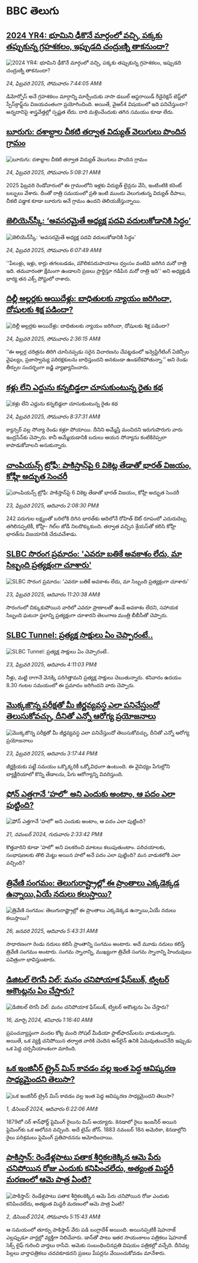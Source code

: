 # BBC తెలుగు## [2024 YR4: భూమిని ఢీకొనే మార్గంలో వచ్చి, పక్కకు తప్పుకున్న గ్రహశకలం, ఇప్పుడది చంద్రుణ్ని తాకనుందా? ](https://www.bbc.com/telugu/articles/c337exdj63no?at_campaign=githubrss)![2024 YR4: భూమిని ఢీకొనే మార్గంలో వచ్చి, పక్కకు తప్పుకున్న గ్రహశకలం, ఇప్పుడది చంద్రుణ్ని తాకనుందా? ](https://ichef.bbci.co.uk/ace/standard/240/cpsprodpb/10a2/live/4e8cd270-f1ae-11ef-9e61-71ee71f26eb1.jpg)_24, ఫిబ్రవరి 2025, సోమవారం 7:44:05 AMకి_డిమోర్ఫోస్ అనే గ్రహశకలం మార్గాన్ని మార్చేందుకు నాసా డబుల్ ఆస్టరాయిడ్ రీడైరెక్షన్ టెస్ట్‌లో స్పేస్‌క్రాఫ్ట్‌ను విజయవంతంగా ప్రయోగించింది. అయితే, వైఆర్4 విషయంలో ఇది పనిచేస్తుందా? అన్నదానిపై శాస్త్రవేత్తల్లో స్పష్టత లేదు. దారి మళ్లించేందుకు తగిన సమయం కూడా లేదు.## [బూరుగు: దశాబ్దాల చీకటి తర్వాత విద్యుత్ వెలుగులు పొందిన గ్రామం](https://www.bbc.com/telugu/articles/c337de0kkkjo?at_campaign=githubrss)![బూరుగు: దశాబ్దాల చీకటి తర్వాత విద్యుత్ వెలుగులు పొందిన గ్రామం](https://ichef.bbci.co.uk/ace/standard/240/cpsprodpb/2b82/live/3cff8330-f26d-11ef-896e-d7e7fb1719a4.png)_24, ఫిబ్రవరి 2025, సోమవారం 5:08:21 AMకి_2025 ఫిబ్రవరి రెండోవారంలో ఈ గ్రామంలోని ఇళ్లకు విద్యుత్ లైన్లను వేసి, ఇంటింటికి కరెంట్ బల్బులు వేశారు. దీంతో రాత్రి సమయంలో ప్రతి ఇంటి ముందు వెలుగుతున్న విద్యుత్ దీపాలు, చీకటి పడ్డాక కూడా బూరుగు అనే గ్రామం ఉందని తెలియజేస్తున్నాయి.## [జెలియెన్‌స్కీ: ‘అవసరమైతే అధ్యక్ష పదవి వదులుకోడానికి సిద్ధం’](https://www.bbc.com/telugu/articles/ckgn137nwv7o?at_campaign=githubrss)![జెలియెన్‌స్కీ: ‘అవసరమైతే అధ్యక్ష పదవి వదులుకోడానికి సిద్ధం’](https://ichef.bbci.co.uk/ace/standard/240/cpsprodpb/622a/live/95f91a40-f25f-11ef-8c03-7dfdbeeb2526.jpg)_24, ఫిబ్రవరి 2025, సోమవారం 6:07:49 AMకి_''పేలుళ్లు, ఇళ్లు, కార్లు తగలబడడం, మౌలికసదుపాయాలు ధ్వంసం వంటివి జరిగిన మరో రాత్రి ఇది. తమవారంతా క్షేమంగా ఉండాలని ప్రజలు ప్రార్థిస్తూ గడిపిన మరో రాత్రి ఇది'' అని అధ్యక్షుడి భార్య తన ఎక్స్ పోస్టులో రాశారు.## [దిల్లీ అల్లర్లకు అయిదేళ్లు: బాధితులకు న్యాయం జరిగిందా, దోషులకు శిక్ష పడిందా?](https://www.bbc.com/telugu/articles/clyjv2dvl0go?at_campaign=githubrss)![దిల్లీ అల్లర్లకు అయిదేళ్లు: బాధితులకు న్యాయం జరిగిందా, దోషులకు శిక్ష పడిందా?](https://ichef.bbci.co.uk/ace/standard/240/cpsprodpb/021e/live/38349a30-f258-11ef-8c03-7dfdbeeb2526.jpg)_24, ఫిబ్రవరి 2025, సోమవారం 2:36:15 AMకి_‘‘ఈ అల్లర్ల చరిత్రను తిరిగి చూసినప్పడు సరైన విచారణను చేపట్టడంలో ఇన్వెస్టిగేటింగ్ ఏజెన్సీల వైఫల్యం, ప్రజాస్వామ్య పరిరక్షకులను బాధిస్తుందని అనకుండా ఉండలేకపోతున్నా.’’ అని రెండు తీర్పుల సందర్భంగా జడ్జి వ్యాఖ్యానించారు.## [కళ్లు లేని ఎద్దును కన్నబిడ్డలా చూసుకుంటున్న రైతు కథ](https://www.bbc.com/telugu/articles/cp9yn7jn7z4o?at_campaign=githubrss)![కళ్లు లేని ఎద్దును కన్నబిడ్డలా చూసుకుంటున్న రైతు కథ](https://ichef.bbci.co.uk/ace/standard/240/cpsprodpb/6b6c/live/3096e9e0-f28a-11ef-896e-d7e7fb1719a4.jpg)_24, ఫిబ్రవరి 2025, సోమవారం 8:37:31 AMకి_క్యాన్సర్ వల్ల సోన్యా రెండు కళ్లూ పోయాయి. దీనిని అమ్మేస్తే మంచిదని ఇరుగుపొరుగు వారు ఇంద్రసేన్‌కు చెప్పారు. కానీ అమ్మేయడానికి బదులు ఆయన సోన్యాను కంటికిరెప్పలా కాపాడుకోవాలని అనుకున్నారు.## [చాంపియన్స్ ట్రోఫీ: పాకిస్తాన్‌పై 6 వికెట్ల తేడాతో భారత్ విజయం, కోహ్లీ అద్భుత సెంచరీ](https://www.bbc.com/telugu/articles/c3w1epxn939o?at_campaign=githubrss)![చాంపియన్స్ ట్రోఫీ: పాకిస్తాన్‌పై 6 వికెట్ల తేడాతో భారత్ విజయం, కోహ్లీ అద్భుత సెంచరీ](https://ichef.bbci.co.uk/ace/standard/240/cpsprodpb/04d0/live/97c967b0-f202-11ef-9ca4-2169134088d8.jpg)_23, ఫిబ్రవరి 2025, ఆదివారం 2:08:30 PMకి_242 పరుగుల లక్ష్యంతో బరిలోకి దిగిన భారత్‌కు ఆదిలోనే రోహిత్ ఔట్ రూపంలో ఎదురుదెబ్బ తగిలినప్పటికీ, కోహ్లీ- గిల్‌ల జోడీ నిలదొక్కుకుంది. తర్వాత వచ్చిన శ్రేయస్‌తో కలిసి కోహ్లీ భారత్‌‌ను విజయానికి చేరువచేశాడు.## [SLBC సొరంగ ప్రమాదం: 'ఎవరూ బతికే అవకాశం లేదు, మా సిబ్బంది ప్రత్యక్షంగా చూశారు'](https://www.bbc.com/telugu/articles/cvgp7xlxzpko?at_campaign=githubrss)![SLBC సొరంగ ప్రమాదం: 'ఎవరూ బతికే అవకాశం లేదు, మా సిబ్బంది ప్రత్యక్షంగా చూశారు'](https://ichef.bbci.co.uk/ace/standard/240/cpsprodpb/6232/live/e02d0450-f1a1-11ef-896e-d7e7fb1719a4.jpg)_23, ఫిబ్రవరి 2025, ఆదివారం 11:20:38 AMకి_సొరంగంలో చిక్కుకుపోయిన వారిలో ఎవరూ ప్రాణాలతో ఉండే అవకాశం లేదని, సహాయక సిబ్బంది ఘటనా స్థలాన్ని ప్రత్యక్షంగా చూశారని తెలంగాణ మంత్రి బీబీసీతో చెప్పారు.## [SLBC Tunnel: ప్రత్యక్ష సాక్షులు ఏం చెప్పారంటే..](https://www.bbc.com/telugu/articles/czjed70vwn2o?at_campaign=githubrss)![SLBC Tunnel: ప్రత్యక్ష సాక్షులు ఏం చెప్పారంటే..](https://ichef.bbci.co.uk/ace/standard/240/cpsprodpb/4a81/live/95236a70-f201-11ef-8c03-7dfdbeeb2526.jpg)_23, ఫిబ్రవరి 2025, ఆదివారం 4:11:03 PMకి_నీళ్లు, మట్టి రాగానే వెనక్కి పరిగెత్తామని ప్రత్యక్ష సాక్షులు చెబుతున్నారు. శనివారం ఉదయం 8.30 గంటల సమయంలో ఈ ప్రమాదం జరిగిందని వారు చెప్పారు.## [మొక్కజొన్న పరీక్షతో మీ జీర్ణవ్యవస్థ ఎలా పనిచేస్తుందో తెలుసుకోవచ్చు, దీనితో ఎన్నో ఆరోగ్య ప్రయోజనాలు](https://www.bbc.com/telugu/articles/ckgxvqdvwzdo?at_campaign=githubrss)![మొక్కజొన్న పరీక్షతో మీ జీర్ణవ్యవస్థ ఎలా పనిచేస్తుందో తెలుసుకోవచ్చు, దీనితో ఎన్నో ఆరోగ్య ప్రయోజనాలు](https://ichef.bbci.co.uk/ace/standard/240/cpsprodpb/0f49/live/0e28cfd0-eb88-11ef-ab83-ab75d1194c2c.jpg)_23, ఫిబ్రవరి 2025, ఆదివారం 3:17:44 PMకి_జీర్ణక్రియకు పట్టే సమయం ఒక్కొక్కరికీ ఒక్కోవిధంగా ఉంటుంది. ఈ వైవిధ్యం పేగుల్లోని బ్యాక్టీరియాలో కొన్ని తేడాలను, పేగు ఆరోగ్యాన్ని వివరిస్తుంది.## [ఫోన్ ఎత్తగానే ‘హలో’ అని ఎందుకు అంటాం, ఆ పదం ఎలా పుట్టింది?](https://www.bbc.com/telugu/articles/cgj7x7gdjq4o?at_campaign=githubrss)![ఫోన్ ఎత్తగానే ‘హలో’ అని ఎందుకు అంటాం, ఆ పదం ఎలా పుట్టింది?](https://ichef.bbci.co.uk/ace/standard/240/cpsprodpb/0618/live/7a20ebb0-a807-11ef-b21e-5359bd56d02f.jpg)_21, నవంబర్ 2024, గురువారం 2:33:42 PMకి_కొత్తవారిని కూడా ‘హలో’ అని పలకరించి మాటలు కలుపుతుంటాం.  పరిచయాలకు, సంభాషణలకు తొలి మెట్టు అయిన హలో అనే పదం ఎలా పుట్టింది? మన వాడుకలోకి ఎలా వచ్చింది?## [త్రివేణి సంగమం: తెలుగురాష్ట్రాల్లో ఈ ప్రాంతాలు ఎక్కడెక్కడ ఉన్నాయి,ఏయే నదులు కలుస్తాయి? ](https://www.bbc.com/telugu/articles/cz7elrr17jeo?at_campaign=githubrss)![త్రివేణి సంగమం: తెలుగురాష్ట్రాల్లో ఈ ప్రాంతాలు ఎక్కడెక్కడ ఉన్నాయి,ఏయే నదులు కలుస్తాయి? ](https://ichef.bbci.co.uk/ace/standard/240/cpsprodpb/9dad/live/7f50e780-da42-11ef-a37f-eba91255dc3d.jpg)_26, జనవరి 2025, ఆదివారం 5:43:31 AMకి_సాధారణంగా రెండు నదులు కలిసే ప్రాంతాన్ని సంగమం అంటారు. అదే మూడు నదులు కలిస్తే త్రివేణి సంగమం అంటారు. సంగమ స్నానాన్ని, ముఖ్యంగా త్రివేణి సంగమ స్నానాన్ని హిందువులు పవిత్రంగా భావిస్తుంటారు.## [డిజిటల్ లెగసీ విల్: మనం చనిపోయాక ఫేస్‌బుక్, ట్విటర్‌ అకౌంట్లను ఏం చేస్తారు?](https://www.bbc.com/telugu/articles/cx0zl1qeyq2o?at_campaign=githubrss)![డిజిటల్ లెగసీ విల్: మనం చనిపోయాక ఫేస్‌బుక్, ట్విటర్‌ అకౌంట్లను ఏం చేస్తారు?](https://ichef.bbci.co.uk/ace/standard/240/cpsprodpb/bea2/live/2323ffd0-e2d4-11ee-9410-0f893255c2a0.jpg)_16, మార్చి 2024, శనివారం 1:16:40 AMకి_ప్రపంచవ్యాప్తంగా వందల కోట్ల మంది సోషల్ మీడియా ఫ్లాట్‌ఫారమ్‌లను వాడుతున్నారు. అయితే, ఒక వ్యక్తి చనిపోయిన తర్వాత వారికి చెందిన ఆన్‌లైన్ ఉనికి ఏమవుతుందనేది ఇప్పుడు ఒక పెద్ద చర్చనీయాంశంగా మారింది.## [ఒక ఇంజినీర్ ట్రైన్ మిస్ కావడం వల్ల ఇంత పెద్ద ఆవిష్కరణ సాధ్యమైందని తెలుసా?](https://www.bbc.com/telugu/articles/c774y4mdrgdo?at_campaign=githubrss)![ఒక ఇంజినీర్ ట్రైన్ మిస్ కావడం వల్ల ఇంత పెద్ద ఆవిష్కరణ సాధ్యమైందని తెలుసా?](https://ichef.bbci.co.uk/ace/standard/240/cpsprodpb/d07c/live/d2f92490-ab19-11ef-8264-5f9791599833.jpg)_1, డిసెంబర్ 2024, ఆదివారం 6:22:06 AMకి_1879లో సర్ శాన్‌ఫోర్డ్ ఫ్లెమింగ్ రైలును మిస్ అయ్యారు. కెనడాలో రైలు ఇంజనీర్ అయిన ఫ్లెమింగ్‌కు ఒక ఆలోచన వచ్చింది. అదే టైమ్ జోన్‌. 
1883 నవంబర్ 18న అమెరికా, కెనడాల్లోని రైలు పరిశ్రమలు ఫ్లెమింగ్ ప్రతిపాదనను ఆమోదించాయి.## [పాకిస్తాన్: రెండేళ్లపాటు పతాక శీర్షికలకెక్కిన ఆమె పేరు  చనిపోయిన రోజు ఎందుకు కనిపించలేదు,  అత్యంత మిస్టరీ మరణంలో ఆమె పాత్ర ఏంటి? ](https://www.bbc.com/telugu/articles/c33dnv8l5yro?at_campaign=githubrss)![పాకిస్తాన్: రెండేళ్లపాటు పతాక శీర్షికలకెక్కిన ఆమె పేరు  చనిపోయిన రోజు ఎందుకు కనిపించలేదు,  అత్యంత మిస్టరీ మరణంలో ఆమె పాత్ర ఏంటి? ](https://ichef.bbci.co.uk/ace/standard/240/cpsprodpb/62a1/live/cea16000-aff7-11ef-bdf5-b7cb2fa86e10.png)_2, డిసెంబర్ 2024, సోమవారం 5:15:43 AMకి_ఆ సమయంలో తూర్పు పాకిస్తాన్ వేరు పడి బంగ్లాదేశ్ అయింది. అయినప్పటికీ షెహనాజ్ ఎల్లప్పుడూ వార్తల్లో వ్యక్తిగా నిలిచేవారు. డాన్‌తో పాటు ఇతర సాయంకాలం పత్రికలు షెహనాజ్ సెక్స్ లైఫ్ గురించి వార్తలు రాసేవి. ఆమెకు సంబంధించినప్రతి విషయం పత్రికల్లో వచ్చేది. దీనివల్ల పిల్లలు వార్తాపత్రికలు చదవకూడదని ప్రజలు పేపర్లను వేయించుకోవడం మానేశారు.